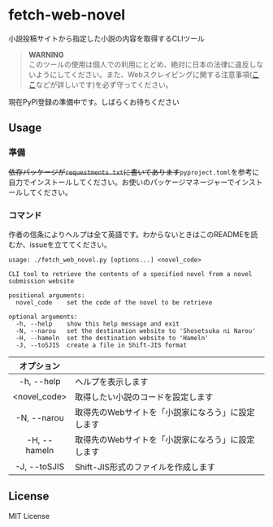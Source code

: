 # fetch-web-novel

小説投稿サイトから指定した小説の内容を取得するCLIツール

> **WARNING**  
> このツールの使用は個人での利用にとどめ、絶対に日本の法律に違反しないようにしてください。また、Webスクレイピングに関する注意事項([ここ](https://qiita.com/nezuq/items/c5e827e1827e7cb29011)などが詳しいです)を必ず守ってください。

現在PyPI登録の準備中です。しばらくお待ちください

## Usage

### 準備

~~依存パッケージが`requestments.txt`に書いてあります~~`pyproject.toml`を参考に自力でインストールしてください。お使いのパッケージマネージャーでインストールしてください。

<!--
```pipの場合
pip install -r requestments.txt
```
-->

### コマンド

作者の信条によりヘルプは全て英語です。わからないときはこのREADMEを読むか、issueを立ててください。

```
usage: ./fetch_web_novel.py [options...] <novel_code>

CLI tool to retrieve the contents of a specified novel from a novel submission website

positional arguments:
  novel_code    set the code of the novel to be retrieve

optional arguments:
  -h, --help    show this help message and exit
  -N, --narou   set the destination website to 'Shosetsuka ni Narou'
  -H, --hameln  set the destination website to 'Hameln'
  -J, --toSJIS  create a file in Shift-JIS format
```

| オプション   |        |
|:------------:|--------|
| -h, --help   | ヘルプを表示します |
| <novel_code> | 取得したい小説のコードを設定します |
| -N, --narou  | 取得先のWebサイトを「小説家になろう」に設定します |
| -H, --hameln | 取得先のWebサイトを「小説家になろう」に設定します |
| -J, --toSJIS | Shift-JIS形式のファイルを作成します |

## License

MIT License

